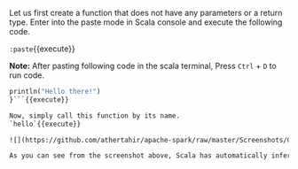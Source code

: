 Let us first create a function that does not have any parameters or a return type. Enter into the paste mode in Scala console and execute the following code.

`:paste`{{execute}}

**Note:** After pasting following code in the scala terminal, Press  `Ctrl` + `D` to run code.

```def hello = {
println("Hello there!")
}```{{execute}}

Now, simply call this function by its name.
`hello`{{execute}}

![](https://github.com/athertahir/apache-spark/raw/master/Screenshots/Chapter 2/Selection_039.png) 

As you can see from the screenshot above, Scala has automatically inferred the return type as unit which means no return type. Unit is similar to that of Void in Java.
